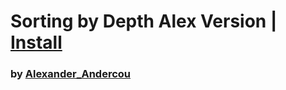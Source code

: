 # Sorting by Depth Alex Version | [Install](index.js?raw=1)

### by [Alexander_Andercou](https://github.com/24sanduAlexandru)
